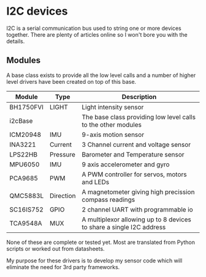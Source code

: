 # I2C devices

I2C is a serial communication bus used to string one or more devices together. There are plenty of articles online so I won't bore you with the details.

## Modules

A base class exists to provide all the low level calls and a number of higher level drivers have been created on top of this base.

|  Module   | Type      | Description                                                          |
|-----------|-----------|----------------------------------------------------------------------|
| BH1750FVI | LIGHT     | Light intensity sensor                                               |
| i2cBase   |           | The base class providing low level calls to the other modules        |
| ICM20948  | IMU       | 9-axis motion sensor                                                 |
| INA3221   | Current   | 3 Channel current and voltage sensor                                 |
| LPS22HB   | Pressure  | Barometer and Temperature sensor                                     |
| MPU6050   | IMU       | 9 axis accelerometer and gyro                                        |
| PCA9685   | PWM       | A PWM controller for servos, motors and LEDs                         |
| QMC5883L  | Direction | A magnetometer giving high precission compass readings               |
| SC16IS752 | GPIO      | 2 channel UART with programmable io                                  |
| TCA9548A  | MUX       | A multiplexor allowing up to 8 devices to share a single I2C address |

None of these are complete or tested yet.  Most are translated from Python scripts or worked out from datasheets.

My purpose for these drivers is to develop my sensor code which will eliminate the need for 3rd party frameworks.
